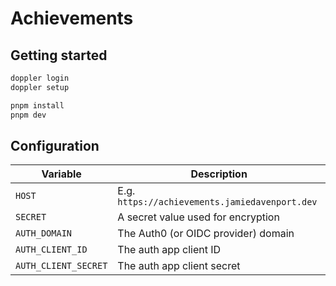 # Achievements

## Getting started

```bash
doppler login
doppler setup

pnpm install
pnpm dev
```

## Configuration

| Variable             | Description                                    |
| -------------------- | ---------------------------------------------- |
| `HOST`               | E.g. `https://achievements.jamiedavenport.dev` |
| `SECRET`             | A secret value used for encryption             |
| `AUTH_DOMAIN`        | The Auth0 (or OIDC provider) domain            |
| `AUTH_CLIENT_ID`     | The auth app client ID                         |
| `AUTH_CLIENT_SECRET` | The auth app client secret                     |
